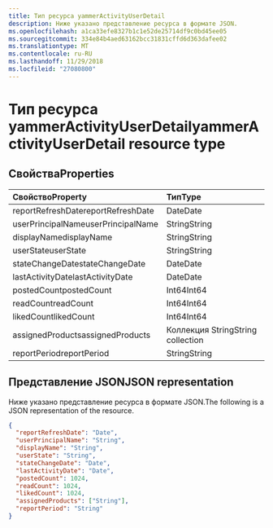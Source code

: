 ```yaml
---
title: Тип ресурса yammerActivityUserDetail
description: Ниже указано представление ресурса в формате JSON.
ms.openlocfilehash: a1ca33efe8327b1c1e52de25714df9c0bd45ee05
ms.sourcegitcommit: 334e84b4aed63162bcc31831cffd6d363dafee02
ms.translationtype: MT
ms.contentlocale: ru-RU
ms.lasthandoff: 11/29/2018
ms.locfileid: "27080800"
---
```

# <a name="yammeractivityuserdetail-resource-type"></a><span data-ttu-id="ee106-103">Тип ресурса yammerActivityUserDetail</span><span class="sxs-lookup"><span data-stu-id="ee106-103">yammerActivityUserDetail resource type</span></span>

## <a name="properties"></a><span data-ttu-id="ee106-104">Свойства</span><span class="sxs-lookup"><span data-stu-id="ee106-104">Properties</span></span>

| <span data-ttu-id="ee106-105">Свойство</span><span class="sxs-lookup"><span data-stu-id="ee106-105">Property</span></span>          | <span data-ttu-id="ee106-106">Тип</span><span class="sxs-lookup"><span data-stu-id="ee106-106">Type</span></span>              |
| :---------------- | :---------------- |
| <span data-ttu-id="ee106-107">reportRefreshDate</span><span class="sxs-lookup"><span data-stu-id="ee106-107">reportRefreshDate</span></span> | <span data-ttu-id="ee106-108">Date</span><span class="sxs-lookup"><span data-stu-id="ee106-108">Date</span></span>              |
| <span data-ttu-id="ee106-109">userPrincipalName</span><span class="sxs-lookup"><span data-stu-id="ee106-109">userPrincipalName</span></span> | <span data-ttu-id="ee106-110">String</span><span class="sxs-lookup"><span data-stu-id="ee106-110">String</span></span>            |
| <span data-ttu-id="ee106-111">displayName</span><span class="sxs-lookup"><span data-stu-id="ee106-111">displayName</span></span>       | <span data-ttu-id="ee106-112">String</span><span class="sxs-lookup"><span data-stu-id="ee106-112">String</span></span>            |
| <span data-ttu-id="ee106-113">userState</span><span class="sxs-lookup"><span data-stu-id="ee106-113">userState</span></span>         | <span data-ttu-id="ee106-114">String</span><span class="sxs-lookup"><span data-stu-id="ee106-114">String</span></span>            |
| <span data-ttu-id="ee106-115">stateChangeDate</span><span class="sxs-lookup"><span data-stu-id="ee106-115">stateChangeDate</span></span>   | <span data-ttu-id="ee106-116">Date</span><span class="sxs-lookup"><span data-stu-id="ee106-116">Date</span></span>              |
| <span data-ttu-id="ee106-117">lastActivityDate</span><span class="sxs-lookup"><span data-stu-id="ee106-117">lastActivityDate</span></span>  | <span data-ttu-id="ee106-118">Date</span><span class="sxs-lookup"><span data-stu-id="ee106-118">Date</span></span>              |
| <span data-ttu-id="ee106-119">postedCount</span><span class="sxs-lookup"><span data-stu-id="ee106-119">postedCount</span></span>       | <span data-ttu-id="ee106-120">Int64</span><span class="sxs-lookup"><span data-stu-id="ee106-120">Int64</span></span>             |
| <span data-ttu-id="ee106-121">readCount</span><span class="sxs-lookup"><span data-stu-id="ee106-121">readCount</span></span>         | <span data-ttu-id="ee106-122">Int64</span><span class="sxs-lookup"><span data-stu-id="ee106-122">Int64</span></span>             |
| <span data-ttu-id="ee106-123">likedCount</span><span class="sxs-lookup"><span data-stu-id="ee106-123">likedCount</span></span>        | <span data-ttu-id="ee106-124">Int64</span><span class="sxs-lookup"><span data-stu-id="ee106-124">Int64</span></span>             |
| <span data-ttu-id="ee106-125">assignedProducts</span><span class="sxs-lookup"><span data-stu-id="ee106-125">assignedProducts</span></span>  | <span data-ttu-id="ee106-126">Коллекция String</span><span class="sxs-lookup"><span data-stu-id="ee106-126">String collection</span></span> |
| <span data-ttu-id="ee106-127">reportPeriod</span><span class="sxs-lookup"><span data-stu-id="ee106-127">reportPeriod</span></span>      | <span data-ttu-id="ee106-128">String</span><span class="sxs-lookup"><span data-stu-id="ee106-128">String</span></span>            |

## <a name="json-representation"></a><span data-ttu-id="ee106-129">Представление JSON</span><span class="sxs-lookup"><span data-stu-id="ee106-129">JSON representation</span></span>

<span data-ttu-id="ee106-130">Ниже указано представление ресурса в формате JSON.</span><span class="sxs-lookup"><span data-stu-id="ee106-130">The following is a JSON representation of the resource.</span></span>

<!-- {
  "blockType": "resource",
  "@odata.type": "microsoft.graph.yammerActivityUserDetail"
} -->

```json
{
  "reportRefreshDate": "Date", 
  "userPrincipalName": "String", 
  "displayName": "String", 
  "userState": "String", 
  "stateChangeDate": "Date", 
  "lastActivityDate": "Date", 
  "postedCount": 1024, 
  "readCount": 1024, 
  "likedCount": 1024, 
  "assignedProducts": ["String"], 
  "reportPeriod": "String"
}
```
